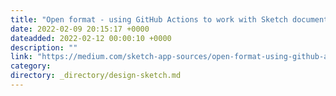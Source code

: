 ```yaml
---
title: "Open format - using GitHub Actions to work with Sketch documents"
date: 2022-02-09 20:15:17 +0000
dateadded: 2022-02-12 00:00:10 +0000
description: ""
link: "https://medium.com/sketch-app-sources/open-format-using-github-actions-to-work-with-sketch-documents-2ab19f0471d7?source=rss----d23119b14977---4"
category:
directory: _directory/design-sketch.md
---
```


